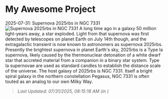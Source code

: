 # My Awesome Project

<!-- APOD Start -->
2025-07-31: Supernova 2025rbs in NGC 7331
![Supernova 2025rbs in NGC 7331](https://apod.nasa.gov/apod/image/2507/2025rbsAnnotated1024.png)
A long time ago in a galaxy 50 million light-years away, a star exploded. Light from that supernova was first detected by telescopes on planet Earth on July 14th though, and the extragalactic transient is now known to astronomers as supernova 2025rbs. Presently the brightest supernova in planet Earth's sky, 2025rbs is a Type Ia supernova, likely caused by the thermonuclear detonation of a white dwarf star that accreted material from a companion in a binary star system.  Type Ia supernovae are used as standard candles to establish the distance scale of the universe. The host galaxy of 2025rbs is NGC 7331. Itself a bright spiral galaxy in the northern constellation Pegasus, NGC 7331 is often touted as an analog to our own Milky Way.
> _Last Updated: 07/31/2025, 08:15:18 AM (in )_
<!-- APOD End -->
